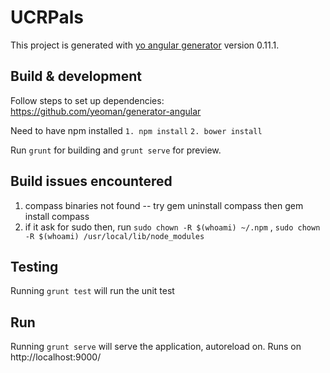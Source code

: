 # UCRPals

This project is generated with [yo angular generator](https://github.com/yeoman/generator-angular)
version 0.11.1.


## Build & development
Follow steps to set up dependencies:
https://github.com/yeoman/generator-angular

Need to have npm installed 
`1. npm install` 
`2. bower install`


Run `grunt` for building and `grunt serve` for preview.

## Build issues encountered
1. compass binaries not found  -- try gem uninstall compass then gem install
compass
2. if it ask for sudo then, run `sudo chown -R $(whoami) ~/.npm` , `sudo chown -R $(whoami) /usr/local/lib/node_modules`

## Testing

Running `grunt test` will run the unit test

## Run
Running `grunt serve` will serve the application, autoreload on. Runs on http://localhost:9000/


